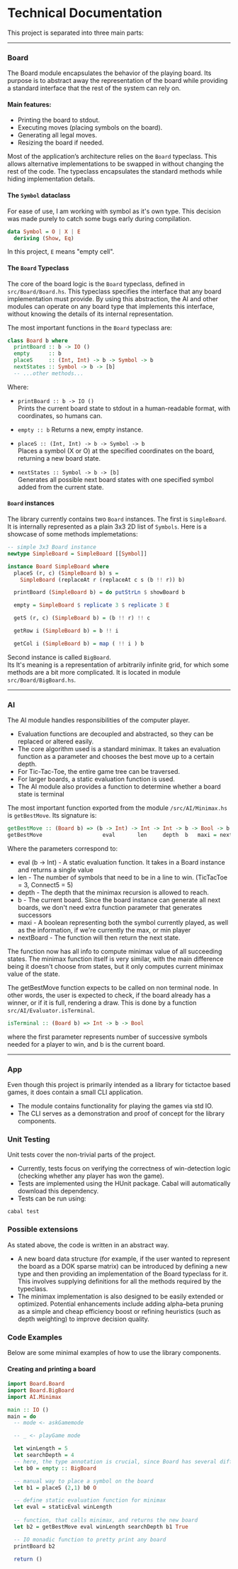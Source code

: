 # Technical Documentation

This project is separated into three main parts:

---

### Board
The Board module encapsulates the behavior of the playing board. Its purpose is to abstract away the representation of the board while providing a standard interface that the rest of the system can rely on.

#### Main features:
- Printing the board to stdout.
- Executing moves (placing symbols on the board).
- Generating all legal moves.
- Resizing the board if needed.

Most of the application’s architecture relies on the `Board` typeclass. This allows alternative implementations to be swapped in without changing the rest of the code. The typeclass encapsulates the standard methods while hiding implementation details.

#### The `Symbol` dataclass
For ease of use, I am working with symbol as it's own type. This decision was made purely to catch some bugs early during compilation.
```haskell
data Symbol = O | X | E
  deriving (Show, Eq)
```
In this project, `E` means "empty cell".

#### The `Board` Typeclass

The core of the board logic is the `Board` typeclass, defined in `src/Board/Board.hs`. This typeclass specifies the interface that any board implementation must provide. By using this abstraction, the AI and other modules can operate on any board type that implements this interface, without knowing the details of its internal representation.

The most important functions in the `Board` typeclass are:

```haskell
class Board b where
  printBoard :: b -> IO ()
  empty      :: b
  placeS     :: (Int, Int) -> b -> Symbol -> b
  nextStates :: Symbol -> b -> [b]
  -- ...other methods...
```

Where:
- `printBoard :: b -> IO ()`  
  Prints the current board state to stdout in a human-readable format, with coordinates, so humans can.

- `empty :: b`
  Returns a new, empty instance.

- `placeS :: (Int, Int) -> b -> Symbol -> b`  
  Places a symbol (X or O) at the specified coordinates on the board, returning a new board state.

- `nextStates :: Symbol -> b -> [b]`  
  Generates all possible next board states with one specified symbol added from the current state.

#### `Board` instances
The library currently contains two `Board` instances.
The first is `SimpleBoard`. It is internally represented as a plain 3x3 2D list of `Symbols`.
Here is a showcase of some methods implemetations:
```haskell
-- simple 3x3 Board instance
newtype SimpleBoard = SimpleBoard [[Symbol]]

instance Board SimpleBoard where
  placeS (r, c) (SimpleBoard b) s =
    SimpleBoard (replaceAt r (replaceAt c s (b !! r)) b)

  printBoard (SimpleBoard b) = do putStrLn $ showBoard b

  empty = SimpleBoard $ replicate 3 $ replicate 3 E

  getS (r, c) (SimpleBoard b) = (b !! r) !! c

  getRow i (SimpleBoard b) = b !! i

  getCol i (SimpleBoard b) = map ( !! i ) b

```


Second instance is called `BigBoard`.\
Its It's meaning is a representation of arbitrarily infinite grid, for which some methods are a bit more complicated. 
It is located in module `src/Board/BigBoard.hs`.

---
### AI
The AI module handles responsibilities of the computer player.
- Evaluation functions are decoupled and abstracted, so they can be replaced or altered easily.
- The core algorithm used is a standard minimax. It takes an evaluation function as a parameter and chooses the best move up to a certain depth.
- For Tic-Tac-Toe, the entire game tree can be traversed.
- For larger boards, a static evaluation function is used.
- The AI module also provides a function to determine whether a board state is terminal


The most important function exported from the module `/src/AI/Minimax.hs` is `getBestMove`.
Its signature is:
```haskell
getBestMove :: (Board b) => (b -> Int) -> Int -> Int -> b -> Bool -> b
getBestMove                   eval       len     depth  b   maxi = nextBoard
```
Where the parameters correspond to:
- eval (b -> Int) - A static evaluation function. It takes in a Board instance and returns a single value
- len - The number of symbols that need to be in a line to win. (TicTacToe = 3, Connect5 = 5) 
- depth - The depth that the minimax recursion is allowed to reach.
- b - The current board. Since the board instance can generate all next boards, we don't need extra function parameter that generates successors
- maxi - A boolean representing both the symbol currently played, as well as the information, if we're currently the max, or min player
- nextBoard - The function will then return the next state.

The function now has all info to compute minimax value of all succeeding states.
The minimax function itself is very similar, with the main difference being it doesn't choose from states,
but it only computes current minimax value of the state. 

The getBestMove function expects to be called on non terminal node. In other words, the user is expected to check, if the board already has a winner, or if it is full, rendering a draw. This is done by a function `src/AI/Evaluator.isTerminal`.
```haskell
isTerminal :: (Board b) => Int -> b -> Bool
```
where the first parameter represents number of successive symbols needed for a player to win, and b is the current board. 



---

### App
Even though this project is primarily intended as a library for tictactoe based games, it does contain a small CLI application.
- The module contains functionality for playing the games via std IO.
- The CLI serves as a demonstration and proof of concept for the library components.

### Unit Testing

Unit tests cover the non-trivial parts of the project.
- Currently, tests focus on verifying the correctness of win-detection logic (checking whether any player has won the game).
- Tests are implemented using the HUnit package. Cabal will automatically download this dependency.
- Tests can be run using:

```
cabal test
```

### Possible extensions
As stated above, the code is written in an abstract way.
- A new board data structure (for example, if the user wanted to represent the board as a DOK sparse matrix) can be introduced by defining a new type and then providing an implementation of the Board typeclass for it. This involves supplying definitions for all the methods required by the typeclass.
- The minimax implementation is also designed to be easily extended or optimized. Potential enhancements include adding alpha–beta pruning as a simple and cheap efficiency boost or refining heuristics (such as depth weighting) to improve decision quality.

### Code Examples

Below are some minimal examples of how to use the library components.

#### Creating and printing a board
```haskell
import Board.Board
import Board.BigBoard
import AI.Minimax

main :: IO ()
main = do
  -- mode <- askGamemode

  -- _ <- playGame mode

  let winLength = 5
  let searchDepth = 4
  -- here, the type annotation is crucial, since Board has several different instances
  let b0 = empty :: BigBoard

  -- manual way to place a symbol on the board
  let b1 = placeS (2,1) b0 O

  -- define static evaluation function for minimax 
  let eval = staticEval winLength
  
  -- function, that calls minimax, and returns the new board  
  let b2 = getBestMove eval winLength searchDepth b1 True

  -- IO monadic function to pretty print any board
  printBoard b2
  
  return ()
```



